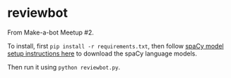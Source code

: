 # reviewbot

From Make-a-bot Meetup #2.

To install, first `pip install -r requirements.txt`, then follow [spaCy model setup instructions here](https://spacy.io/docs#install-model) to download the spaCy language models.

Then run it using `python reviewbot.py`.
